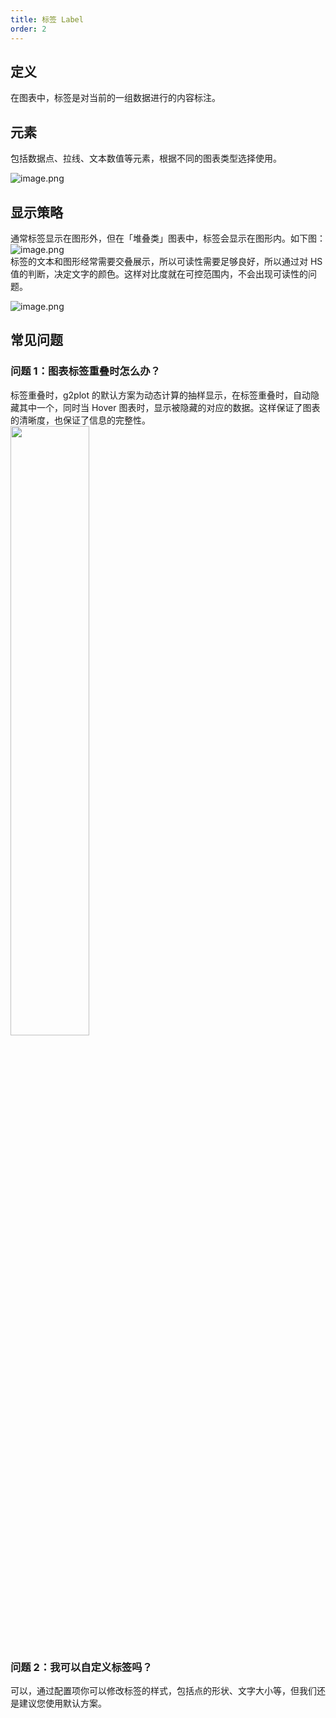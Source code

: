 ```yaml
---
title: 标签 Label
order: 2
---
```


## 定义

在图表中，标签是对当前的一组数据进行的内容标注。

## 元素

包括数据点、拉线、文本数值等元素，根据不同的图表类型选择使用。

![image.png](https://gw.alipayobjects.com/mdn/rms_a8a5bf/afts/img/A*48m4QpCnyp8AAAAAAAAAAAAAARQnAQ#align=left&display=inline&height=309&name=image.png&originHeight=618&originWidth=2190&size=85460&status=done&width=1095)

## 显示策略

通常标签显示在图形外，但在「堆叠类」图表中，标签会显示在图形内。如下图：<br />![image.png](https://gw.alipayobjects.com/mdn/rms_a8a5bf/afts/img/A*_mkHQKT8bogAAAAAAAAAAAAAARQnAQ#align=left&display=inline&height=262&name=image.png&originHeight=716&originWidth=1030&size=51288&status=done&width=377)<br />标签的文本和图形经常需要交叠展示，所以可读性需要足够良好，所以通过对 HS 值的判断，决定文字的颜色。这样对比度就在可控范围内，不会出现可读性的问题。

![image.png](https://gw.alipayobjects.com/mdn/rms_a8a5bf/afts/img/A*yTziRrxxIgwAAAAAAAAAAAAAARQnAQ#align=left&display=inline&height=318&name=image.png&originHeight=636&originWidth=500&size=44263&status=done&width=250)

## 常见问题

### 问题 1：图表标签重叠时怎么办？

标签重叠时，g2plot 的默认方案为动态计算的抽样显示，在标签重叠时，自动隐藏其中一个，同时当 Hover 图表时，显示被隐藏的对应的数据。这样保证了图表的清晰度，也保证了信息的完整性。<br /> <img src="https://gw.alipayobjects.com/mdn/rms_a8a5bf/afts/img/A*yxjZRbvQ7j0AAAAAAAAAAAAAARQnAQ#align=left&display=inline&height=250&name=%E6%A0%87%E7%AD%BE%E8%87%AA%E9%80%82%E5%BA%94.gif&originHeight=797&originWidth=825&size=935159&status=done&width=259" width="50%">

### 问题 2：我可以自定义标签吗？

可以，通过配置项你可以修改标签的样式，包括点的形状、文字大小等，但我们还是建议您使用默认方案。
